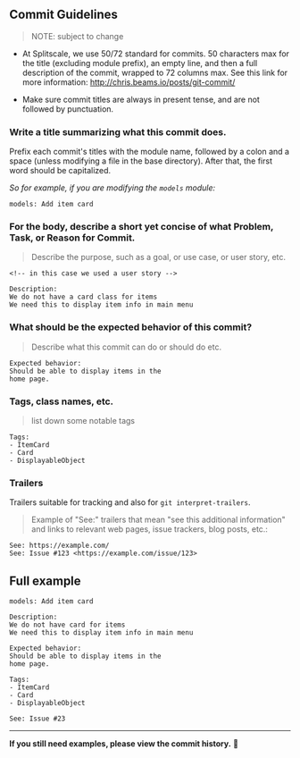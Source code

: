## Commit Guidelines

> NOTE: subject to change

- At Splitscale, we use 50/72 standard for commits. 50 characters max
  for the title (excluding module prefix), an empty line, and then a
  full description of the commit, wrapped to 72 columns max. See this
  link for more information: http://chris.beams.io/posts/git-commit/

- Make sure commit titles are always in present tense, and are not
  followed by punctuation.

### Write a title summarizing what this commit does.

Prefix each commit's titles with the module name, followed by a colon
and a space (unless modifying a file in the base directory). After
that, the first word should be capitalized.

_So for example, if you are modifying the `models` module:_

```
models: Add item card
```

### For the body, describe a short yet concise of what Problem, Task, or Reason for Commit.

> Describe the purpose, such as a goal, or use case, or user story, etc.

```
<!-- in this case we used a user story -->

Description:
We do not have a card class for items
We need this to display item info in main menu
```

### What should be the expected behavior of this commit?

> Describe what this commit can do or should do etc.

```
Expected behavior:
Should be able to display items in the
home page.
```

### Tags, class names, etc.

> list down some notable tags

```
Tags:
- ItemCard
- Card
- DisplayableObject
```

### Trailers

Trailers suitable for tracking and also for `git interpret-trailers`.

> Example of "See:" trailers that mean "see this additional information"
> and links to relevant web pages, issue trackers, blog posts, etc.:

```
See: https://example.com/
See: Issue #123 <https://example.com/issue/123>
```

## Full example

```
models: Add item card

Description:
We do not have card for items
We need this to display item info in main menu

Expected behavior:
Should be able to display items in the
home page.

Tags:
- ItemCard
- Card
- DisplayableObject

See: Issue #23
```

---

**If you still need examples, please view the commit history.** :eyes:
